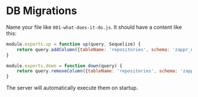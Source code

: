 # DB Migrations

Name your file like `001-what-does-it-do.js`. It should have a content like this:

~~~ javascript
module.exports.up = function up(query, Sequelize) {
    return query.addColumn({tableName: 'repositories', schema: 'zappr_data'}, 'hookSecret', Sequelize.STRING)
}

module.exports.down = function down(query) {
    return query.removeColumn({tableName: 'repositories', schema: 'zappr_data'}, 'hookSecret')
}
~~~

The server will automatically execute them on startup.
